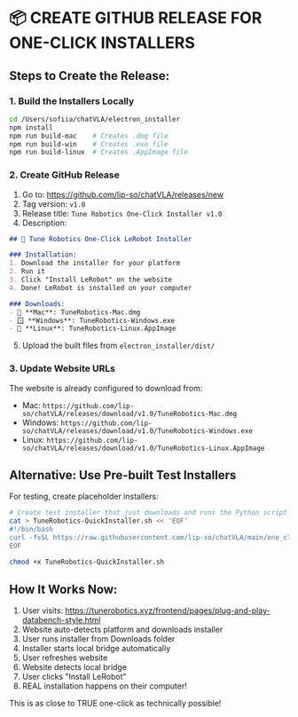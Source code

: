 # 📦 CREATE GITHUB RELEASE FOR ONE-CLICK INSTALLERS

## Steps to Create the Release:

### 1. Build the Installers Locally
```bash
cd /Users/sofiia/chatVLA/electron_installer
npm install
npm run build-mac    # Creates .dmg file
npm run build-win    # Creates .exe file  
npm run build-linux  # Creates .AppImage file
```

### 2. Create GitHub Release
1. Go to: https://github.com/lip-so/chatVLA/releases/new
2. Tag version: `v1.0`
3. Release title: `Tune Robotics One-Click Installer v1.0`
4. Description:
```markdown
## 🤖 Tune Robotics One-Click LeRobot Installer

### Installation:
1. Download the installer for your platform
2. Run it
3. Click "Install LeRobot" on the website
4. Done! LeRobot is installed on your computer

### Downloads:
- 🍎 **Mac**: TuneRobotics-Mac.dmg
- 🪟 **Windows**: TuneRobotics-Windows.exe  
- 🐧 **Linux**: TuneRobotics-Linux.AppImage
```

5. Upload the built files from `electron_installer/dist/`

### 3. Update Website URLs
The website is already configured to download from:
- Mac: `https://github.com/lip-so/chatVLA/releases/download/v1.0/TuneRobotics-Mac.dmg`
- Windows: `https://github.com/lip-so/chatVLA/releases/download/v1.0/TuneRobotics-Windows.exe`
- Linux: `https://github.com/lip-so/chatVLA/releases/download/v1.0/TuneRobotics-Linux.AppImage`

## Alternative: Use Pre-built Test Installers

For testing, create placeholder installers:

```bash
# Create test installer that just downloads and runs the Python script
cat > TuneRobotics-QuickInstaller.sh << 'EOF'
#!/bin/bash
curl -fsSL https://raw.githubusercontent.com/lip-so/chatVLA/main/one_click_installer.py | python3
EOF

chmod +x TuneRobotics-QuickInstaller.sh
```

## How It Works Now:

1. User visits: https://tunerobotics.xyz/frontend/pages/plug-and-play-databench-style.html
2. Website auto-detects platform and downloads installer
3. User runs installer from Downloads folder
4. Installer starts local bridge automatically
5. User refreshes website
6. Website detects local bridge
7. User clicks "Install LeRobot"
8. REAL installation happens on their computer!

This is as close to TRUE one-click as technically possible!
